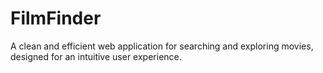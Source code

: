 # FilmFinder
A clean and efficient web application for searching and exploring movies, designed for an intuitive user experience.
